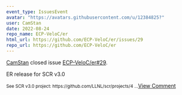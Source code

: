 ```yaml
---
event_type: IssuesEvent
avatar: "https://avatars.githubusercontent.com/u/12384825?"
user: CamStan
date: 2022-08-24
repo_name: ECP-VeloC/er
html_url: https://github.com/ECP-VeloC/er/issues/29
repo_url: https://github.com/ECP-VeloC/er
---
```


<a href='https://github.com/CamStan' target='_blank'>CamStan</a> closed issue <a href='https://github.com/ECP-VeloC/er/issues/29' target='_blank'>ECP-VeloC/er#29</a>.

<p>ER release for SCR v3.0</p><small>See SCR v3.0 project: https://github.com/LLNL/scr/projects/4...</small><a href='https://github.com/ECP-VeloC/er/issues/29' target='_blank'>View Comment</a>